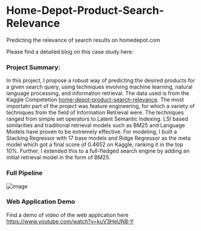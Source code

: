 # Home-Depot-Product-Search-Relevance
Predicting the relevance of search results on homedepot.com

Please find a detailed blog on this case study here: 

### Project Summary:
In this project, I propose a robust way of predicting the desired products for a given search query, using techniques involving machine learning, natural language processing, and information retrieval. The data used is from the Kaggle Competetion [home-depot-product-search-relevance](https://www.kaggle.com/c/home-depot-product-search-relevance). The most importatn part of the project was feature engineering, for which a variety of techniques from the field of Information Retrieval were. The techniques ranged from simple set operators to Latent Semantic Indexing. LSI based similarities and traditional retrieval models such as BM25 and Language Models have proven to be extremely effective. For modeling, I built a Stacking Regressor with 17 base models and Ridge Regressor as the meta model which got a final score of 0.4652 on Kaggle, ranking it in the top 10%. Further, I extended this to a full-fledged search engine by adding an initial retrieval model in the form of BM25.

### Full Pipeline
![image](https://user-images.githubusercontent.com/46672597/123036603-f7f93d00-d40a-11eb-968f-b60b546b1501.png)

### Web Application Demo
Find a demo of video of the web application here https://www.youtube.com/watch?v=kuV3HeUN8-Y


